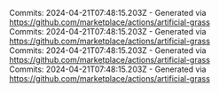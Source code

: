Commits: 2024-04-21T07:48:15.203Z - Generated via https://github.com/marketplace/actions/artificial-grass
<br>
Commits: 2024-04-21T07:48:15.203Z - Generated via https://github.com/marketplace/actions/artificial-grass
<br>
Commits: 2024-04-21T07:48:15.203Z - Generated via https://github.com/marketplace/actions/artificial-grass
<br>
Commits: 2024-04-21T07:48:15.203Z - Generated via https://github.com/marketplace/actions/artificial-grass
<br>
